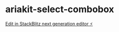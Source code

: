 # ariakit-select-combobox

[Edit in StackBlitz next generation editor ⚡️](https://stackblitz.com/~/github.com/snrmwg/ariakit-select-combobox)